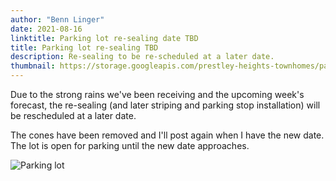 ```yaml
---
author: "Benn Linger"
date: 2021-08-16
linktitle: Parking lot re-sealing date TBD
title: Parking lot re-sealing TBD
description: Re-sealing to be re-scheduled at a later date.
thumbnail: https://storage.googleapis.com/prestley-heights-townhomes/parking-lot-20210811.jpg
---
```


Due to the strong rains we've been receiving and the upcoming week's forecast, the re-sealing (and later striping and parking stop installation) will be rescheduled at a later date.

The cones have been removed and I'll post again when I have the new date. The lot is open for parking until the new date approaches.

![Parking lot](https://storage.googleapis.com/prestley-heights-townhomes/parking-lot-20210811.jpg)
